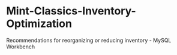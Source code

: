# Mint-Classics-Inventory-Optimization
Recommendations for reorganizing or reducing inventory - MySQL Workbench
